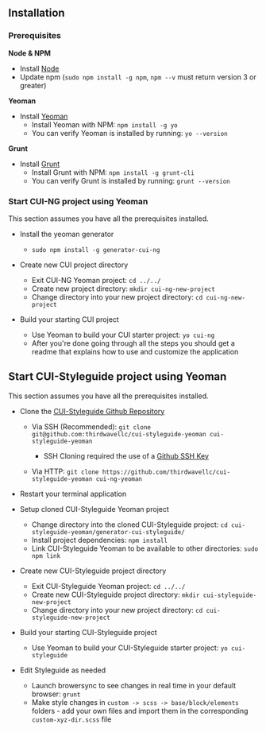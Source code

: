 ## **Installation**

### **Prerequisites**

**Node & NPM**

* Install [Node](https://nodejs.org/en/)
* Update npm \(`sudo npm install -g npm`, `npm --v` must return version 3 or greater\)

**Yeoman**

* Install [Yeoman](http://yeoman.io/)
  * Install Yeoman with NPM: `npm install -g yo`
  * You can verify Yeoman is installed by running: `yo --version`


**Grunt**

* Install [Grunt](http://gruntjs.com/)
  * Install Grunt with NPM: `npm install -g grunt-cli`
  * You can verify Grunt is installed by running: `grunt --version`


### **Start CUI-NG project using Yeoman**

This section assumes you have all the prerequisites installed.

* Install the yeoman generator

  * `sudo npm install -g generator-cui-ng`

* Create new CUI project directory

  * Exit CUI-NG Yeoman project: `cd ../../`
  * Create new project directory: `mkdir cui-ng-new-project`
  * Change directory into your new project directory: `cd cui-ng-new-project`

* Build your starting CUI project

  * Use Yeoman to build your CUI starter project: `yo cui-ng`
  * After you're done going through all the steps you should get a readme that explains how to use and customize the application


## **Start CUI-Styleguide project using Yeoman**

This section assumes you have all the prerequisites installed.

* Clone the [CUI-Styleguide Github Repository](https://github.com/thirdwavellc/cui-styleguide-yeoman)

  * Via SSH \(Recommended\): `git clone git@github.com:thirdwavellc/cui-styleguide-yeoman cui-styleguide-yeoman`
    * SSH Cloning required the use of a [Github SSH Key](https://help.github.com/articles/generating-ssh-keys/)

  * Via HTTP: `git clone https://github.com/thirdwavellc/cui-styleguide-yeoman cui-ng-yeoman`

* Restart your terminal application

* Setup cloned CUI-Styleguide Yeoman project

  * Change directory into the cloned CUI-Styleguide project: `cd cui-styleguide-yeoman/generator-cui-styleguide/`
  * Install project dependencies: `npm install`
  * Link CUI-Styleguide Yeoman to be available to other directories: `sudo npm link`

* Create new CUI-Styleguide project directory

  * Exit CUI-Styleguide Yeoman project: `cd ../../`
  * Create new CUI-Styleguide project directory: `mkdir cui-styleguide-new-project`
  * Change directory into your new project directory: `cd cui-styleguide-new-project`

* Build your starting CUI-Styleguide project

  * Use Yeoman to build your CUI-Styleguide starter project: `yo cui-styleguide`

* Edit Styleguide as needed

  * Launch browersync to see changes in real time in your default browser: `grunt`
  * Make style changes in `custom -> scss -> base/block/elements` folders - add your own files and import them in the corresponding `custom-xyz-dir.scss` file


